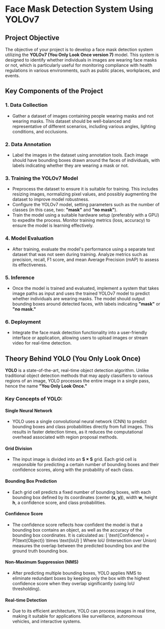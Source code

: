 # Face Mask Detection System Using YOLOv7

## Project Objective
The objective of your project is to develop a face mask detection system utilizing the **YOLOv7 (You Only Look Once version 7)** model. This system is designed to identify whether individuals in images are wearing face masks or not, which is particularly useful for monitoring compliance with health regulations in various environments, such as public places, workplaces, and events.

## Key Components of the Project

### 1. Data Collection
- Gather a dataset of images containing people wearing masks and not wearing masks. This dataset should be well-balanced and representative of different scenarios, including various angles, lighting conditions, and occlusions.

### 2. Data Annotation
- Label the images in the dataset using annotation tools. Each image should have bounding boxes drawn around the faces of individuals, with labels indicating whether they are wearing a mask or not.

### 3. Training the YOLOv7 Model
- Preprocess the dataset to ensure it is suitable for training. This includes resizing images, normalizing pixel values, and possibly augmenting the dataset to improve model robustness.
- Configure the YOLOv7 model, setting parameters such as the number of classes (in this case, two: **"mask"** and **"no mask"**).
- Train the model using a suitable hardware setup (preferably with a GPU) to expedite the process. Monitor training metrics (loss, accuracy) to ensure the model is learning effectively.

### 4. Model Evaluation
- After training, evaluate the model's performance using a separate test dataset that was not seen during training. Analyze metrics such as precision, recall, F1 score, and mean Average Precision (mAP) to assess its effectiveness.

### 5. Inference
- Once the model is trained and evaluated, implement a system that takes image paths as input and uses the trained YOLOv7 model to predict whether individuals are wearing masks. The model should output bounding boxes around detected faces, with labels indicating **"mask"** or **"no mask."**

### 6. Deployment
- Integrate the face mask detection functionality into a user-friendly interface or application, allowing users to upload images or stream video for real-time detection.

## Theory Behind YOLO (You Only Look Once)
**YOLO** is a state-of-the-art, real-time object detection algorithm. Unlike traditional object detection methods that may apply classifiers to various regions of an image, YOLO processes the entire image in a single pass, hence the name **"You Only Look Once."**

### Key Concepts of YOLO:

#### Single Neural Network
- YOLO uses a single convolutional neural network (CNN) to predict bounding boxes and class probabilities directly from full images. This results in faster detection times, as it reduces the computational overhead associated with region proposal methods.

#### Grid Division
- The input image is divided into an **S × S** grid. Each grid cell is responsible for predicting a certain number of bounding boxes and their confidence scores, along with the probability of each class.

#### Bounding Box Prediction
- Each grid cell predicts a fixed number of bounding boxes, with each bounding box defined by its coordinates (center **(x, y)**), width **w**, height **h**, a confidence score, and class probabilities.

#### Confidence Score
- The confidence score reflects how confident the model is that a bounding box contains an object, as well as the accuracy of the bounding box coordinates. It is calculated as:
  \[
  \text{Confidence} = P(\text{Object}) \times \text{IoU}
  \]
  Where IoU (Intersection over Union) measures the overlap between the predicted bounding box and the ground truth bounding box.

#### Non-Maximum Suppression (NMS)
- After predicting multiple bounding boxes, YOLO applies NMS to eliminate redundant boxes by keeping only the box with the highest confidence score when they overlap significantly (using IoU thresholding).

#### Real-time Detection
- Due to its efficient architecture, YOLO can process images in real time, making it suitable for applications like surveillance, autonomous vehicles, and interactive systems.
